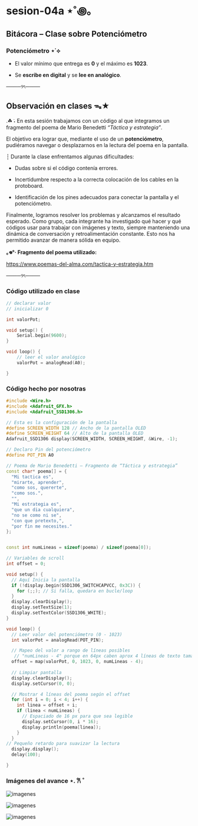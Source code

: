 # sesion-04a ⋆˚꩜｡

## Bitácora – Clase sobre Potenciómetro

### Potenciómetro ⋆˙⟡

+ El valor mínimo que entrega es **0** y el máximo es **1023**.
  
+ Se **escribe en digital** y se **lee en analógico**.

────୨ৎ────

## Observación en clases ᯓ★

.☘︎ ݁˖ En esta sesión trabajamos con un código al que integramos un fragmento del poema de Mario Benedetti *“Táctica y estrategia”*.  

El objetivo era lograr que, mediante el uso de un **potenciómetro**, pudiéramos navegar o desplazarnos en la lectura del poema en la pantalla.

┆ Durante la clase enfrentamos algunas dificultades:  

+ Dudas sobre si el código contenía errores.
  
+ Incertidumbre respecto a la correcta colocación de los cables en la protoboard.
  
+ Identificación de los pines adecuados para conectar la pantalla y el potenciómetro.  

Finalmente, logramos resolver los problemas y alcanzamos el resultado esperado. Como grupo, cada integrante ha investigado qué hacer y qué códigos usar para trabajar con imágenes y texto, siempre manteniendo una dinámica de conversación y retroalimentación constante. Esto nos ha permitido avanzar de manera sólida en equipo.

**｡𖦹°‧ Fragmento del poema utilizado:**  

<https://www.poemas-del-alma.com/tactica-y-estrategia.htm>

────୨ৎ────

### Código utilizado en clase

```cpp
// declarar valor
// inicializar 0

int valorPot;

void setup() {
    Serial.begin(9600);
}

void loop() {
    // leer el valor analógico
    valorPot = analogRead(A0);

}
```

### Código hecho por nosotras

```cpp
#include <Wire.h>
#include <Adafruit_GFX.h>
#include <Adafruit_SSD1306.h>

// Esta es la configuración de la pantalla
#define SCREEN_WIDTH 128 // Ancho de la pantalla OLED
#define SCREEN_HEIGHT 64 // Alto de la pantalla OLED
Adafruit_SSD1306 display(SCREEN_WIDTH, SCREEN_HEIGHT, &Wire, -1);

// Declaro Pin del potenciómetro
#define POT_PIN A0  

// Poema de Mario Benedetti – Fragmento de “Táctica y estrategia”
const char* poema[] = {
  "Mi tactica es",
  "mirarte, aprender",
  "como sos, quererte",
  "como sos.",
  "",
  "Mi estrategia es",
  "que un dia cualquiera",
  "no se como ni se",
  "con que pretexto,",
  "por fin me necesites."
};


const int numLineas = sizeof(poema) / sizeof(poema[0]);

// Variables de scroll
int offset = 0;  

void setup() {
  // Aquí Inicia la pantalla
  if (!display.begin(SSD1306_SWITCHCAPVCC, 0x3C)) {
    for (;;); // Si falla, quedara en bucle/loop
  }
  display.clearDisplay();
  display.setTextSize(1);      
  display.setTextColor(SSD1306_WHITE);
}

void loop() {
  // Leer valor del potenciómetro (0 - 1023)
  int valorPot = analogRead(POT_PIN);

  // Mapeo del valor a rango de líneas posibles
   // "numLineas - 4" porque en 64px caben aprox 4 líneas de texto tamaño 1
  offset = map(valorPot, 0, 1023, 0, numLineas - 4); 
 
  // Limpiar pantalla
  display.clearDisplay();
  display.setCursor(0, 0);

  // Mostrar 4 líneas del poema según el offset
  for (int i = 0; i < 4; i++) {
    int linea = offset + i;
    if (linea < numLineas) {
      // Espaciado de 16 px para que sea legible
      display.setCursor(0, i * 16);
      display.println(poema[linea]);
    }
  }
// Pequeño retardo para suavizar la lectura
  display.display();
  delay(100); 

}
```

### Imágenes del avance ⋆. 𐙚 ̊

![imagenes](imagenes/taller01.jpeg)

![imagenes](imagenes/taller02.jpeg)

![imagenes](imagenes/taller03.jpeg)
